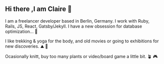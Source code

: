 ## Hi there ,I am Claire :wave:

I am a freelancer developer based in Berlin, Germany.
I work with Ruby, Rails, JS, React, Gatsby/Jekyll. I have a new obsession for database optimization... :elephant: 


I like trekking & yoga for the body, and old movies or going to exhibitions for new discoveries. :mountain: :movie_camera: 

Ocasionally knitt, buy too many plants or video/board game a little bit. :potted_plant: :video_game: 

